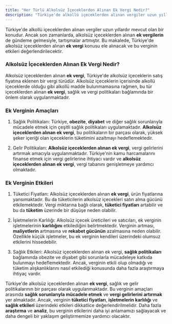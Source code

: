 ```yaml
---
title: "Her Türlü Alkolsüz İçeceklerden Alınan Ek Vergi Nedir?"
description: "Türkiye'de alkollü içeceklerden alınan vergiler uzun yıllardır mevcut olan bir konudur"
---
```


Türkiye'de alkollü içeceklerden alınan vergiler uzun yıllardır mevcut olan bir konudur. Ancak son zamanlarda, alkolsüz içeceklerden alınan **ek vergilerin** de gündeme gelmesiyle, tartışmalar artmıştır. Bu makalede, Türkiye'de alkolsüz içeceklerden alınan **ek vergi** konusu ele alınacak ve bu verginin etkileri değerlendirilecektir.


### Alkolsüz İçeceklerden Alınan Ek Vergi Nedir?

Alkolsüz içeceklerden alınan **ek vergi**, Türkiye'de alkolsüz içeceklerin satış fiyatına eklenen bir vergi türüdür. Alkolsüz içeceklerin içerisinde alkollü içeceklerde olduğu gibi alkollü madde bulunmamasına rağmen, bu tür içeceklerden alınan **ek vergi**, sağlık ve vergi politikaları bağlamında bir önlem olarak uygulanmaktadır.


### Ek Verginin Amaçları

1. Sağlık Politikaları: Türkiye, **obezite**, **diyabet** ve diğer sağlık sorunlarıyla mücadele etmek için çeşitli sağlık politikaları uygulamaktadır. **Alkolsüz içeceklerden alınan ek vergi**, bu politikaların bir parçası olarak, yüksek şeker içeriği olan içeceklerin tüketimini azaltmayı hedeflemektedir.

2. Gelir Politikaları: **Alkolsüz içeceklerden alınan ek vergi**, vergi gelirlerini artırmak amacıyla uygulanmaktadır. Türkiye'nin kamu harcamalarını finanse etmek için vergi gelirlerine ihtiyacı vardır ve **alkolsüz içeceklerden alınan ek vergi**, vergi tabanını genişletmeye yardımcı olmaktadır.


### Ek Verginin Etkileri

1. Tüketici Fiyatları: Alkolsüz içeceklerden alınan **ek vergi**, ürün fiyatlarına yansımaktadır. Bu da tüketicilerin alkolsüz içecekleri satın alma gücünü etkilemektedir. Vergi miktarına bağlı olarak, **tüketici fiyatları** artabilir ve bu da **tüketim** üzerinde bir düşüşe neden olabilir.

2. İşletmelerin Karlılığı: Alkolsüz içecek üreticileri ve satıcıları, ek verginin işletmelerinin **karlılığını** etkilediğini belirtmektedir. Verginin artması, **maliyetlerin** artmasına ve **rekabet gücünün** azalmasına neden olabilir. Özellikle küçük işletmeler, bu ek verginin kendileri üzerindeki olumsuz etkilerini hissedebilir.

3. Sağlık Etkileri: Alkolsüz içeceklerden alınan ek vergi, **sağlık politikaları** bağlamında obezite ve diyabet gibi sorunlarla mücadeleye katkıda bulunmayı hedeflemektedir. Ancak, verginin etkili olup olmadığı ve tüketim alışkanlıklarını nasıl etkilediği konusunda daha fazla araştırmaya ihtiyaç vardır.

Türkiye'de alkolsüz içeceklerden alınan **ek vergi**, sağlık ve gelir politikalarının bir parçası olarak uygulanmaktadır. Bu verginin amaçları arasında **sağlık sorunlarıyla mücadele etmek** ve **vergi gelirlerini artırmak** yer almaktadır. Ancak, verginin **tüketici fiyatları**, **işletmelerin karlılığı** ve **sağlık etkileri** üzerindeki etkileri dikkatlice değerlendirilmelidir. Daha fazla **araştırma** ve **analiz**, bu verginin etkilerini daha iyi anlamamızı sağlayacak ve daha dengeli bir yaklaşım geliştirmemize yardımcı olacaktır.
